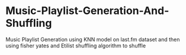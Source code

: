 # Music-Playlist-Generation-And-Shuffling
Music Playlist Generation using KNN model on last.fm dataset and then using fisher yates and Etilist shuffling algorithm to shuffle 
